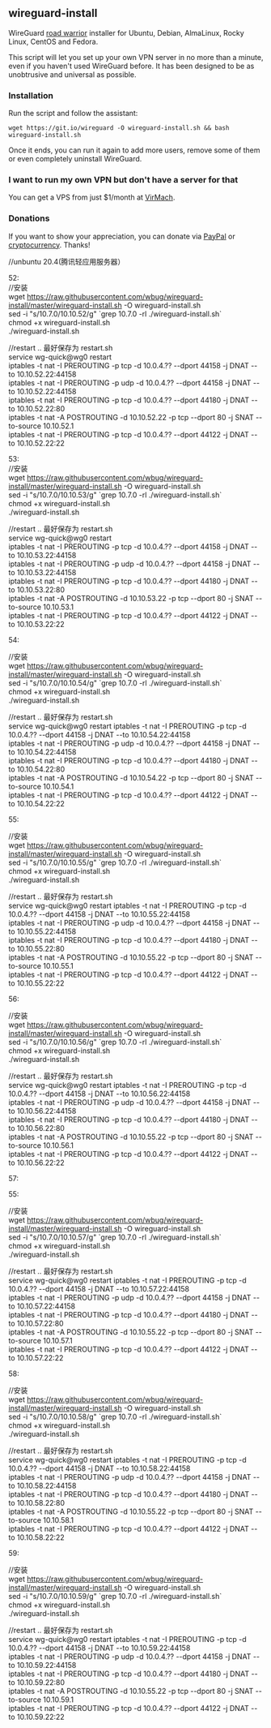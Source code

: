 ## wireguard-install
WireGuard [road warrior](http://en.wikipedia.org/wiki/Road_warrior_%28computing%29) installer for Ubuntu, Debian, AlmaLinux, Rocky Linux, CentOS and Fedora.

This script will let you set up your own VPN server in no more than a minute, even if you haven't used WireGuard before. It has been designed to be as unobtrusive and universal as possible.

### Installation
Run the script and follow the assistant:

`wget https://git.io/wireguard -O wireguard-install.sh && bash wireguard-install.sh`

Once it ends, you can run it again to add more users, remove some of them or even completely uninstall WireGuard.

### I want to run my own VPN but don't have a server for that
You can get a VPS from just $1/month at [VirMach](https://billing.virmach.com/aff.php?aff=4109&url=billing.virmach.com/cart.php?gid=18).

### Donations

If you want to show your appreciation, you can donate via [PayPal](https://www.paypal.com/cgi-bin/webscr?cmd=_s-xclick&hosted_button_id=VBAYDL34Z7J6L) or [cryptocurrency](https://pastebin.com/raw/M2JJpQpC). Thanks!



//unbuntu 20.4(腾讯轻应用服务器）

52:  
//安装  
wget https://raw.githubusercontent.com/wbug/wireguard-install/master/wireguard-install.sh -O wireguard-install.sh  
sed -i "s/10.7.0/10.10.52/g" \`grep 10.7.0 -rl ./wireguard-install.sh\`   
chmod +x wireguard-install.sh  
./wireguard-install.sh  
  
//restart .. 最好保存为  restart.sh  
service wg-quick@wg0 restart  
iptables -t nat -I PREROUTING -p tcp -d 10.0.4.??  --dport 44158 -j DNAT --to 10.10.52.22:44158  
iptables -t nat -I PREROUTING -p udp -d 10.0.4.??  --dport 44158 -j DNAT --to 10.10.52.22:44158  
iptables -t nat -I PREROUTING -p tcp -d 10.0.4.??  --dport 44180 -j DNAT --to 10.10.52.22:80  
iptables -t nat -A POSTROUTING  -d 10.10.52.22    -p tcp --dport 80  -j SNAT --to-source 10.10.52.1  
iptables -t nat -I PREROUTING -p tcp -d 10.0.4.??  --dport 44122 -j DNAT --to 10.10.52.22:22  






53:  
//安装  
wget https://raw.githubusercontent.com/wbug/wireguard-install/master/wireguard-install.sh -O wireguard-install.sh  
sed -i "s/10.7.0/10.10.53/g" \`grep 10.7.0 -rl ./wireguard-install.sh\`   
chmod +x wireguard-install.sh  
./wireguard-install.sh  
  
//restart .. 最好保存为  restart.sh   
service wg-quick@wg0 restart  
iptables -t nat -I PREROUTING -p tcp -d 10.0.4.??  --dport 44158 -j DNAT --to 10.10.53.22:44158  
iptables -t nat -I PREROUTING -p udp -d 10.0.4.??  --dport 44158 -j DNAT --to 10.10.53.22:44158  
iptables -t nat -I PREROUTING -p tcp -d 10.0.4.??  --dport 44180 -j DNAT --to 10.10.53.22:80  
iptables -t nat -A POSTROUTING  -d 10.10.53.22    -p tcp --dport 80  -j SNAT --to-source 10.10.53.1  
iptables -t nat -I PREROUTING -p tcp -d 10.0.4.??  --dport 44122 -j DNAT --to 10.10.53.22:22  




54:  

//安装  
wget https://raw.githubusercontent.com/wbug/wireguard-install/master/wireguard-install.sh -O wireguard-install.sh  
sed -i "s/10.7.0/10.10.54/g" \`grep 10.7.0 -rl ./wireguard-install.sh\`   
chmod +x wireguard-install.sh  
./wireguard-install.sh  
  
//restart .. 最好保存为  restart.sh  
service wg-quick@wg0 restart
iptables -t nat -I PREROUTING -p tcp -d 10.0.4.??  --dport 44158 -j DNAT --to 10.10.54.22:44158  
iptables -t nat -I PREROUTING -p udp -d 10.0.4.??  --dport 44158 -j DNAT --to 10.10.54.22:44158  
iptables -t nat -I PREROUTING -p tcp -d 10.0.4.??  --dport 44180 -j DNAT --to 10.10.54.22:80  
iptables -t nat -A POSTROUTING  -d 10.10.54.22    -p tcp --dport 80  -j SNAT --to-source 10.10.54.1  
iptables -t nat -I PREROUTING -p tcp -d 10.0.4.??  --dport 44122 -j DNAT --to 10.10.54.22:22  



55:  

//安装  
wget https://raw.githubusercontent.com/wbug/wireguard-install/master/wireguard-install.sh -O wireguard-install.sh  
sed -i "s/10.7.0/10.10.55/g" \`grep 10.7.0 -rl ./wireguard-install.sh\`   
chmod +x wireguard-install.sh  
./wireguard-install.sh  
  
//restart .. 最好保存为  restart.sh  
service wg-quick@wg0 restart
iptables -t nat -I PREROUTING -p tcp -d 10.0.4.??  --dport 44158 -j DNAT --to 10.10.55.22:44158  
iptables -t nat -I PREROUTING -p udp -d 10.0.4.??  --dport 44158 -j DNAT --to 10.10.55.22:44158  
iptables -t nat -I PREROUTING -p tcp -d 10.0.4.??  --dport 44180 -j DNAT --to 10.10.55.22:80  
iptables -t nat -A POSTROUTING  -d 10.10.55.22    -p tcp --dport 80  -j SNAT --to-source 10.10.55.1  
iptables -t nat -I PREROUTING -p tcp -d 10.0.4.??  --dport 44122 -j DNAT --to 10.10.55.22:22  





56:  

//安装  
wget https://raw.githubusercontent.com/wbug/wireguard-install/master/wireguard-install.sh -O wireguard-install.sh  
sed -i "s/10.7.0/10.10.56/g" \`grep 10.7.0 -rl ./wireguard-install.sh\`   
chmod +x wireguard-install.sh  
./wireguard-install.sh  
  
//restart .. 最好保存为  restart.sh  
service wg-quick@wg0 restart
iptables -t nat -I PREROUTING -p tcp -d 10.0.4.??  --dport 44158 -j DNAT --to 10.10.56.22:44158  
iptables -t nat -I PREROUTING -p udp -d 10.0.4.??  --dport 44158 -j DNAT --to 10.10.56.22:44158  
iptables -t nat -I PREROUTING -p tcp -d 10.0.4.??  --dport 44180 -j DNAT --to 10.10.56.22:80  
iptables -t nat -A POSTROUTING  -d 10.10.55.22    -p tcp --dport 80  -j SNAT --to-source 10.10.56.1  
iptables -t nat -I PREROUTING -p tcp -d 10.0.4.??  --dport 44122 -j DNAT --to 10.10.56.22:22  




57:

55:  

//安装  
wget https://raw.githubusercontent.com/wbug/wireguard-install/master/wireguard-install.sh -O wireguard-install.sh  
sed -i "s/10.7.0/10.10.57/g" \`grep 10.7.0 -rl ./wireguard-install.sh\`   
chmod +x wireguard-install.sh  
./wireguard-install.sh  
  
//restart .. 最好保存为  restart.sh  
service wg-quick@wg0 restart
iptables -t nat -I PREROUTING -p tcp -d 10.0.4.??  --dport 44158 -j DNAT --to 10.10.57.22:44158  
iptables -t nat -I PREROUTING -p udp -d 10.0.4.??  --dport 44158 -j DNAT --to 10.10.57.22:44158  
iptables -t nat -I PREROUTING -p tcp -d 10.0.4.??  --dport 44180 -j DNAT --to 10.10.57.22:80  
iptables -t nat -A POSTROUTING  -d 10.10.55.22    -p tcp --dport 80  -j SNAT --to-source 10.10.57.1  
iptables -t nat -I PREROUTING -p tcp -d 10.0.4.??  --dport 44122 -j DNAT --to 10.10.57.22:22  




58:  

//安装  
wget https://raw.githubusercontent.com/wbug/wireguard-install/master/wireguard-install.sh -O wireguard-install.sh  
sed -i "s/10.7.0/10.10.58/g" \`grep 10.7.0 -rl ./wireguard-install.sh\`   
chmod +x wireguard-install.sh  
./wireguard-install.sh  
  
//restart .. 最好保存为  restart.sh  
service wg-quick@wg0 restart
iptables -t nat -I PREROUTING -p tcp -d 10.0.4.??  --dport 44158 -j DNAT --to 10.10.58.22:44158  
iptables -t nat -I PREROUTING -p udp -d 10.0.4.??  --dport 44158 -j DNAT --to 10.10.58.22:44158  
iptables -t nat -I PREROUTING -p tcp -d 10.0.4.??  --dport 44180 -j DNAT --to 10.10.58.22:80  
iptables -t nat -A POSTROUTING  -d 10.10.55.22    -p tcp --dport 80  -j SNAT --to-source 10.10.58.1  
iptables -t nat -I PREROUTING -p tcp -d 10.0.4.??  --dport 44122 -j DNAT --to 10.10.58.22:22  




59:  

//安装  
wget https://raw.githubusercontent.com/wbug/wireguard-install/master/wireguard-install.sh -O wireguard-install.sh  
sed -i "s/10.7.0/10.10.59/g" \`grep 10.7.0 -rl ./wireguard-install.sh\`   
chmod +x wireguard-install.sh  
./wireguard-install.sh  
  
//restart .. 最好保存为  restart.sh  
service wg-quick@wg0 restart
iptables -t nat -I PREROUTING -p tcp -d 10.0.4.??  --dport 44158 -j DNAT --to 10.10.59.22:44158  
iptables -t nat -I PREROUTING -p udp -d 10.0.4.??  --dport 44158 -j DNAT --to 10.10.59.22:44158  
iptables -t nat -I PREROUTING -p tcp -d 10.0.4.??  --dport 44180 -j DNAT --to 10.10.59.22:80  
iptables -t nat -A POSTROUTING  -d 10.10.55.22    -p tcp --dport 80  -j SNAT --to-source 10.10.59.1  
iptables -t nat -I PREROUTING -p tcp -d 10.0.4.??  --dport 44122 -j DNAT --to 10.10.59.22:22  








